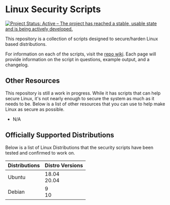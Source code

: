 # Linux Security Scripts

[![Project Status: Active – The project has reached a stable, usable state and is being actively developed.](https://www.repostatus.org/badges/latest/active.svg)](https://www.repostatus.org/#active)

This repository is a collection of scripts designed to secure/harden Linux based distributions.

For information on each of the scripts, visit the [repo wiki](https://github.com/StrangeRanger/linux-security-scripts/wiki). Each page will provide information on the script in questions, example output, and a changelog.

## Other Resources

This repository is still a work in progress. While it has scripts that can help secure Linux, it's not nearly enough to secure the system as much as it needs to be. Below is a list of other resources that you can use to help make Linux as secure as possible.

* N/A

## Officially Supported Distributions

Below is a list of Linux Distributions that the security scripts have been tested and confirmed to work on.

| Distributions | Distro Versions |
|---------------|-----------------|
| Ubuntu        | 18.04<br>20.04  |
| Debian        | 9<br>10         |
